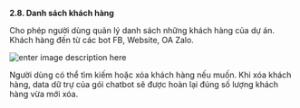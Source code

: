 **2.8. Danh sách khách hàng**

Cho phép người dùng quản lý danh sách những khách hàng của dự án. Khách hàng đến từ các bot FB, Website, OA Zalo.

![enter image description here](https://chatbizfly.mediacdn.vn/2022/07/05/chatbot/img_65jpg1656995256.jpg)

Người dùng có thể tìm kiếm hoặc xóa khách hàng nếu muốn. Khi xóa khách hàng, data dữ trự của gói chatbot sẽ được hoàn lại đúng số lượng khách hàng vừa mới xóa.







